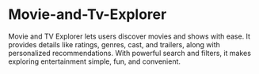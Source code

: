 # Movie-and-Tv-Explorer
Movie and TV Explorer lets users discover movies and shows with ease. It provides details like ratings, genres, cast, and trailers, along with personalized recommendations. With powerful search and filters, it makes exploring entertainment simple, fun, and convenient.
